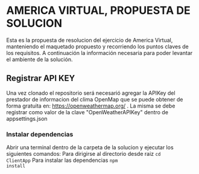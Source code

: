﻿# AMERICA VIRTUAL, PROPUESTA DE SOLUCION

Esta es la propuesta de resolucion del ejercicio de America Virtual, manteniendo el maquetado propuesto y recorriendo los puntos claves de los requisitos.
A continuación la información necesaria para poder levantar el ambiente de la solución.

## Registrar API KEY 

Una vez clonado el repositorio será necesarió agregar la APIKey del prestador de informacion del clima OpenMap que se puede obtener de forma gratuita en: https://openweathermap.org/ .
La misma se debe registrar como valor de la clave "OpenWeatherAPIKey" dentro de appsettings.json

### Instalar dependencias

Abrir una terminal dentro de la carpeta de la solucion y ejecutar los siguientes comandos:
Para dirigirse al directorio desde raiz
<code>cd ClientApp</code>
Para instalar las dependencias
<code>npm install</code>
